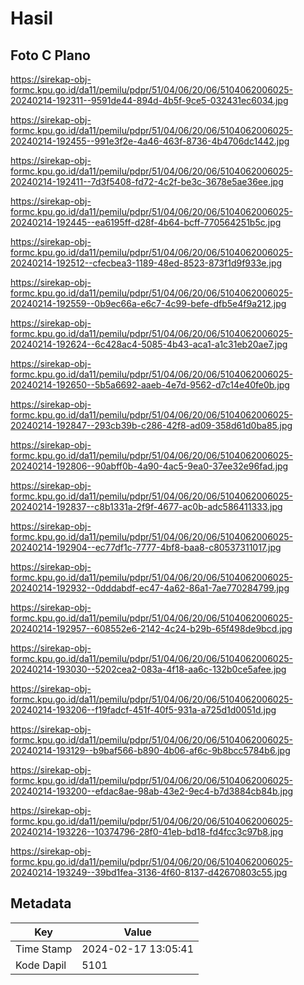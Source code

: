 # Hasil

## Foto C Plano

https://sirekap-obj-formc.kpu.go.id/da11/pemilu/pdpr/51/04/06/20/06/5104062006025-20240214-192311--9591de44-894d-4b5f-9ce5-032431ec6034.jpg

https://sirekap-obj-formc.kpu.go.id/da11/pemilu/pdpr/51/04/06/20/06/5104062006025-20240214-192455--991e3f2e-4a46-463f-8736-4b4706dc1442.jpg

https://sirekap-obj-formc.kpu.go.id/da11/pemilu/pdpr/51/04/06/20/06/5104062006025-20240214-192411--7d3f5408-fd72-4c2f-be3c-3678e5ae36ee.jpg

https://sirekap-obj-formc.kpu.go.id/da11/pemilu/pdpr/51/04/06/20/06/5104062006025-20240214-192445--ea6195ff-d28f-4b64-bcff-770564251b5c.jpg

https://sirekap-obj-formc.kpu.go.id/da11/pemilu/pdpr/51/04/06/20/06/5104062006025-20240214-192512--cfecbea3-1189-48ed-8523-873f1d9f933e.jpg

https://sirekap-obj-formc.kpu.go.id/da11/pemilu/pdpr/51/04/06/20/06/5104062006025-20240214-192559--0b9ec66a-e6c7-4c99-befe-dfb5e4f9a212.jpg

https://sirekap-obj-formc.kpu.go.id/da11/pemilu/pdpr/51/04/06/20/06/5104062006025-20240214-192624--6c428ac4-5085-4b43-aca1-a1c31eb20ae7.jpg

https://sirekap-obj-formc.kpu.go.id/da11/pemilu/pdpr/51/04/06/20/06/5104062006025-20240214-192650--5b5a6692-aaeb-4e7d-9562-d7c14e40fe0b.jpg

https://sirekap-obj-formc.kpu.go.id/da11/pemilu/pdpr/51/04/06/20/06/5104062006025-20240214-192847--293cb39b-c286-42f8-ad09-358d61d0ba85.jpg

https://sirekap-obj-formc.kpu.go.id/da11/pemilu/pdpr/51/04/06/20/06/5104062006025-20240214-192806--90abff0b-4a90-4ac5-9ea0-37ee32e96fad.jpg

https://sirekap-obj-formc.kpu.go.id/da11/pemilu/pdpr/51/04/06/20/06/5104062006025-20240214-192837--c8b1331a-2f9f-4677-ac0b-adc586411333.jpg

https://sirekap-obj-formc.kpu.go.id/da11/pemilu/pdpr/51/04/06/20/06/5104062006025-20240214-192904--ec77df1c-7777-4bf8-baa8-c80537311017.jpg

https://sirekap-obj-formc.kpu.go.id/da11/pemilu/pdpr/51/04/06/20/06/5104062006025-20240214-192932--0dddabdf-ec47-4a62-86a1-7ae770284799.jpg

https://sirekap-obj-formc.kpu.go.id/da11/pemilu/pdpr/51/04/06/20/06/5104062006025-20240214-192957--608552e6-2142-4c24-b29b-65f498de9bcd.jpg

https://sirekap-obj-formc.kpu.go.id/da11/pemilu/pdpr/51/04/06/20/06/5104062006025-20240214-193030--5202cea2-083a-4f18-aa6c-132b0ce5afee.jpg

https://sirekap-obj-formc.kpu.go.id/da11/pemilu/pdpr/51/04/06/20/06/5104062006025-20240214-193206--f19fadcf-451f-40f5-931a-a725d1d0051d.jpg

https://sirekap-obj-formc.kpu.go.id/da11/pemilu/pdpr/51/04/06/20/06/5104062006025-20240214-193129--b9baf566-b890-4b06-af6c-9b8bcc5784b6.jpg

https://sirekap-obj-formc.kpu.go.id/da11/pemilu/pdpr/51/04/06/20/06/5104062006025-20240214-193200--efdac8ae-98ab-43e2-9ec4-b7d3884cb84b.jpg

https://sirekap-obj-formc.kpu.go.id/da11/pemilu/pdpr/51/04/06/20/06/5104062006025-20240214-193226--10374796-28f0-41eb-bd18-fd4fcc3c97b8.jpg

https://sirekap-obj-formc.kpu.go.id/da11/pemilu/pdpr/51/04/06/20/06/5104062006025-20240214-193249--39bd1fea-3136-4f60-8137-d42670803c55.jpg


## Metadata

| Key        | Value               |
| ---------- | ------------------- |
| Time Stamp | 2024-02-17 13:05:41 |
| Kode Dapil | 5101                |



